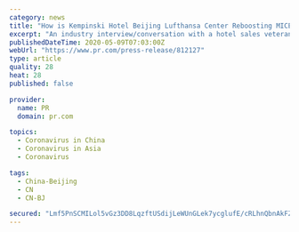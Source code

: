 ```yaml
---
category: news
title: "How is Kempinski Hotel Beijing Lufthansa Center Reboosting MICE Business After the Coronavirus Shutdowns?"
excerpt: "An industry interview/conversation with a hotel sales veteran and the director of Groups and Events at one of Beijing’s first international hotels and an award-winning MICE hotel that was recently renovated in 2019."
publishedDateTime: 2020-05-09T07:03:00Z
webUrl: "https://www.pr.com/press-release/812127"
type: article
quality: 28
heat: 28
published: false

provider:
  name: PR
  domain: pr.com

topics:
  - Coronavirus in China
  - Coronavirus in Asia
  - Coronavirus

tags:
  - China-Beijing
  - CN
  - CN-BJ

secured: "Lmf5PnSCMILol5vGz3DD8LqzftUSdijLeWUnGLek7ycglufE/cRLhnQbnAkFZ4jSMqN5EWIjpE0LxfiPP7jC7i4E6WAWaHurnceHBMXZcbACwlNPuyYBuAHfEe1P/mcaS+FSvn4GhwL6AZlMqMvQhPFvcw+JL6vkr6Ne/w+v4h/Uzc0ejKd5sHfe85bsfisRkMz/ISbXMhpAYNyOM3PTc9tsaR4EA6bOhGBZwHSHBiA5gI84rovFeoeuWiKPqZcxZi3T74rxOLTb27Nnf4+oV3Z6UXxRD9LMI6WlwgN1+u3gQ4t6gKfGcCYR2FZOI2VM;+fsGh4ECLQ4cRkGLdJ05sA=="
---
```


